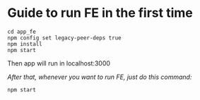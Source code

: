 # Guide to run FE in the first time

```
cd app_fe
npm config set legacy-peer-deps true
npm install
npm start
```

Then app will run in localhost:3000

*After that, whenever you want to run FE, just do this command:*
```
npm start
```


